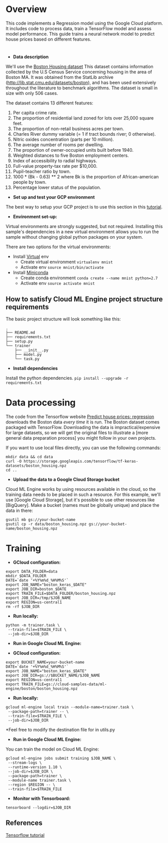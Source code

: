 <h1>Overview</h1>
This code implements a Regression model using the Google Cloud platform. It includes code to process data, train a TensorFlow model and assess model performance.
This guide trains a neural network model to predict house prices based on different features.

#
* **Data description**

We'll use the
[Boston Housing dataset](https://www.cs.toronto.edu/~delve/data/boston/bostonDetail.html)
This dataset contains information collected by the U.S Census Service concerning
housing in the area of Boston MA. It was obtained from the StatLib archive
(http://lib.stat.cmu.edu/datasets/boston), and has been used extensively
throughout the literature to benchmark algorithms. The dataset
is small in size with only 506 cases.

The dataset contains 13 different features:

1.  Per capita crime rate.
2.  The proportion of residential land zoned for lots over 25,000 square feet.
3.  The proportion of non-retail business acres per town.
4.  Charles River dummy variable (= 1 if tract bounds river; 0 otherwise).
5.  Nitric oxides concentration (parts per 10 million).
6.  The average number of rooms per dwelling.
7.  The proportion of owner-occupied units built before 1940.
8.  Weighted distances to five Boston employment centers.
9.  Index of accessibility to radial highways.
10. Full-value property-tax rate per $10,000.
11. Pupil-teacher ratio by town.
12. 1000 * (Bk - 0.63) ** 2 where Bk is the proportion of African-american people by town.
13. Percentage lower status of the population.

* **Set up and test your GCP environment**

The best way to setup your GCP project is to use this section in this
[tutorial](https://cloud.google.com/ml-engine/docs/tensorflow/getting-started-training-prediction#set-up-your-gcp-project).

* **Environment set-up:**

Virtual environments are strongly suggested, but not required. Installing this
sample's dependencies in a new virtual environment allows you to run the sample
without changing global python packages on your system.

There are two options for the virtual environments:

*   Install [Virtual](https://virtualenv.pypa.io/en/stable/) env
    *   Create virtual environment `virtualenv mnist`
    *   Activate env `source mnist/bin/activate`
*   Install [Miniconda](https://conda.io/miniconda.html)
    *   Create conda environment `conda create --name mnist python=2.7`
    *   Activate env `source activate mnist`

## How to satisfy Cloud ML Engine project structure requirements

The basic project structure will look something like this:

```shell
.
├── README.md
├── requirements.txt
├── setup.py
└── trainer
    ├── __init__.py
    ├── model.py
    └── task.py
```

* **Install dependencies**

Install the python dependencies. `pip install --upgrade -r requirements.txt`

<h1>Data processing</h1>

The code from the Tensorflow website
[Predict house prices: regression](https://www.tensorflow.org/tutorials/keras/basic_regression)
downloads the Boston data *every time* it is run. The Boston dataset comes
packaged with TensorFlow. Downloading the data is impractical/expensive for
large datasets, so we will get the original files to illustrate a [more general
data preparation process] you might follow in your own projects.

If you want to use local files directly, you can use the following commands:

```shell
mkdir data && cd data
curl -O https://storage.googleapis.com/tensorflow/tf-keras-datasets/boston_housing.npz
cd ..
```
* **Upload the data to a Google Cloud Storage bucket**

Cloud ML Engine works by using resources available in the cloud, so the training
data needs to be placed in such a resource. For this example, we'll use [Google
Cloud Storage], but it's possible to use other resources like [BigQuery]. Make a
bucket (names must be globally unique) and place the data in there:

```shell
gsutil mb gs://your-bucket-name
gsutil cp -r data/boston_housing.npz gs://your-bucket-name/boston_housing.npz
```

<h1>Training</h1>

* **GCloud configuration:**

```
export DATA_FOLDER=data
mkdir $DATA_FOLDER
DATE=`date '+%Y%m%d_%H%M%S'`
export JOB_NAME="boston_keras_$DATE"
export JOB_DIR=boston_$DATE
export TRAIN_FILE=$DATA_FOLDER/boston_housing.npz
export JOB_DIR=/tmp/$JOB_NAME
export REGION=us-central1
rm -rf $JOB_DIR
```

* **Run locally:**

```
python -m trainer.task \
 --train-file=$TRAIN_FILE \
 --job-dir=$JOB_DIR
```

* **Run in Google Cloud ML Engine:**

* **GCloud configuration:**

```
export BUCKET_NAME=your-bucket-name
DATE=`date '+%Y%m%d_%H%M%S'`
export JOB_NAME="boston_keras_$DATE"
export JOB_DIR=gs://$BUCKET_NAME/$JOB_NAME
export REGION=us-central1
export TRAIN_FILE=gs://cloud-samples-data/ml-engine/boston/boston_housing.npz
```
* **Run locally:**

```
gcloud ml-engine local train --module-name=trainer.task \
 --package-path=trainer -- \
 --train-file=$TRAIN_FILE \
 --job-dir=$JOB_DIR
```

*Feel free to modify the destination file for in utils.py

* **Run in Google Cloud ML Engine:**

You can train the model on Cloud ML Engine:

```
gcloud ml-engine jobs submit training $JOB_NAME \
 --stream-logs \
 --runtime-version 1.10 \
 --job-dir=$JOB_DIR \
 --package-path=trainer \
 --module-name trainer.task \
 --region $REGION -- \
 --train-file=$TRAIN_FILE
```

* **Monitor with Tensorboard:**

```
tensorboard --logdir=$JOB_DIR
```

## References

[Tensorflow tutorial](https://www.tensorflow.org/tutorials/keras/basic_regression)
